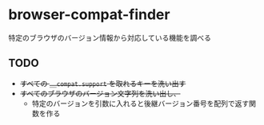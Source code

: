 # browser-compat-finder

特定のブラウザのバージョン情報から対応している機能を調べる

## TODO

- ~~すべての `__compat.support` を取れるキーを洗い出す~~
- ~~すべてのブラウザのバージョン文字列を洗い出し、~~
  - 特定のバージョンを引数に入れると後継バージョン番号を配列で返す関数を作る
